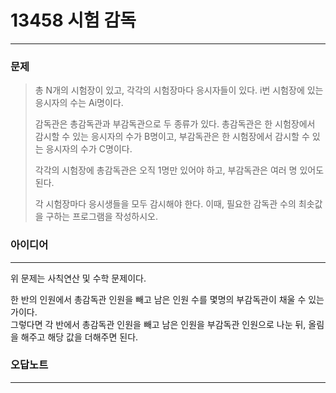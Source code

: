 # 13458 시험 감독
------------
### 문제

>총 N개의 시험장이 있고, 각각의 시험장마다 응시자들이 있다. i번 시험장에 있는 응시자의 수는 Ai명이다.
>
>감독관은 총감독관과 부감독관으로 두 종류가 있다. 총감독관은 한 시험장에서 감시할 수 있는 응시자의 수가 B명이고, 부감독관은 한 시험장에서 감시할 수 있는 응시자의 수가 C명이다.
>
>각각의 시험장에 총감독관은 오직 1명만 있어야 하고, 부감독관은 여러 명 있어도 된다.
>
>각 시험장마다 응시생들을 모두 감시해야 한다. 이때, 필요한 감독관 수의 최솟값을 구하는 프로그램을 작성하시오.

### 아이디어
----------
위 문제는 사칙연산 및 수학 문제이다.

한 반의 인원에서 총감독관 인원을 빼고 남은 인원 수를 몇명의 부감독관이 채울 수 있는가이다.  
그렇다면 각 반에서 총감독관 인원을 빼고 남은 인원을 부감독관 인원으로 나눈 뒤, 올림을 해주고 해당 값을 더해주면 된다.

### 오답노트
----------
